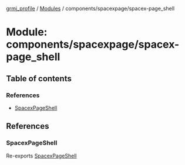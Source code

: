 [grmj_profile](../README.md) / [Modules](../modules.md) / components/spacexpage/spacex-page\_shell

# Module: components/spacexpage/spacex-page\_shell

## Table of contents

### References

- [SpacexPageShell](components_spacexpage_spacex_page_shell-1.md#spacexpageshell)

## References

### SpacexPageShell

Re-exports [SpacexPageShell](../classes/components_spacexpage_spacex_page_shell.SpacexPageShell.md)
